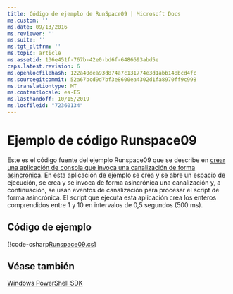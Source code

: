 ```yaml
---
title: Código de ejemplo de RunSpace09 | Microsoft Docs
ms.custom: ''
ms.date: 09/13/2016
ms.reviewer: ''
ms.suite: ''
ms.tgt_pltfrm: ''
ms.topic: article
ms.assetid: 136e451f-767b-42e0-bd6f-6486693abd5e
caps.latest.revision: 6
ms.openlocfilehash: 122a40dea93d874a7c131774e3d1abb148bcd4fc
ms.sourcegitcommit: 52a67bcd9d7bf3e8600ea4302d1fa8970ff9c998
ms.translationtype: MT
ms.contentlocale: es-ES
ms.lasthandoff: 10/15/2019
ms.locfileid: "72360134"
---
```

# <a name="runspace09-code-sample"></a>Ejemplo de código Runspace09

Este es el código fuente del ejemplo Runspace09 que se describe en [crear una aplicación de consola que invoca una canalización de forma asincrónica](https://msdn.microsoft.com/en-us/198c1c94-2a06-457e-93ce-c0d910618e47). En esta aplicación de ejemplo se crea y se abre un espacio de ejecución, se crea y se invoca de forma asincrónica una canalización y, a continuación, se usan eventos de canalización para procesar el script de forma asincrónica. El script que ejecuta esta aplicación crea los enteros comprendidos entre 1 y 10 en intervalos de 0,5 segundos (500 ms).

## <a name="code-sample"></a>Código de ejemplo

[!code-csharp[Runspace09.cs](../../../../powershell-sdk-samples/SDK-2.0/csharp/Runspace09/Runspace09.cs#L11-L113 "Runspace09.cs")]

## <a name="see-also"></a>Véase también

[Windows PowerShell SDK](../windows-powershell-reference.md)
